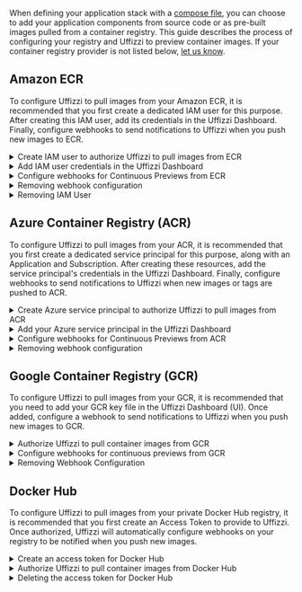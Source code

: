 When defining your application stack with a [compose file](../references/compose-spec.md), you can choose to add your application components from source code or as pre-built images pulled from a container registry. This guide describes the process of configuring your registry and Uffizzi to preview container images. If your container registry provider is not listed below, [let us know](mailto:support@uffizzi.com).

## Amazon ECR  

To configure Uffizzi to pull images from your Amazon ECR, it is recommended that you first create a dedicated IAM user for this purpose. After creating this IAM user, add its credentials in the Uffizzi Dashboard. Finally, configure webhooks to send notifications to Uffizzi when you push new images to ECR.   

<details><summary>Create IAM user to authorize Uffizzi to pull images from ECR</summary>

<p>To fetch container images from your private ECR repositories, Uffizzi requires an API access key for an IAM User within your AWS Account. It's a best practice to grant this user only the permissions required. This section will walk you through creating a new IAM User, granting it strict permissions, and creating an API access key.</p>

<p>The easiest way to create this user is to use the AWS command-line interface (CLI). Make sure you have installed and configured the `aws` command on your workstation or container, including setting the default region to match your ECR repositories.</p>

</p>Create a new IAM User within your AWS Account. If you get an error that it already exists, that's fine.</p>

```
aws iam create-user --user-name uffizzi --output table
```  

<p>Attach an Amazon-managed policy to the new User. This grants permission only to list and read images.</p>

```
aws iam attach-user-policy --user-name uffizzi --policy-arn arn:aws:iam::aws:policy/AmazonEC2ContainerRegistryReadOnly
```

<p>Create and obtain an API access key for this user. You'll need the output of this command soon.</p>

```
aws iam create-access-key --user-name uffizzi --query "[join(' ', ['Access Key ID:', AccessKey.AccessKeyId]), join(' ', ['Secret Access Key:', AccessKey.SecretAccessKey])]" --output table
```

<p>When you configure ECR within Uffizzi in the next step, you'll need these values.</p>  
</details>

<details><summary>Add IAM user credentials in the Uffizzi Dashboard</summary>

<p>In the Uffizzi Dashboard (UI), navigate to <code>Settings</code> > <code>Integrations</code>. There you will see a list that includes container registries supported by Uffizzi. Select <code>CONFIGURE</code> next to the Amazon ECR option.</p>

<img src="../../assets/images/settings-integrations.png">  

&nbsp;  
<p> When prompted, sign in to ECR with your registry domain, access key ID, and your secret access key. Once authenticated, Uffizzi will now be able to pull images from your registry.</p>  

<img src="../../assets/images/ecr-login.png">  

</details>   

<details><summary>Configure webhooks for Continuous Previews from ECR</summary>

<p>After configuring AWS ECR to pull images, you'll probably also want to enable Continuous Previews when you push a new container image. This requires configuring AWS EventBridge to send Uffizzi notifications via webhook HTTP requests. This section will walk you through configuring these webhooks.</p>

<p>The easiest way to configure these webhooks is to use the AWS CLI. Make sure you have installed and configured the <code>aws</code> command on your workstation or container, including setting the default region to match your ECR repositories.</p>

<p>Download the following shell script to configure these webhooks for you:</p>   

```
wget http://uffizzi.com/docs/setup/container-registry-integrations/assets/scripts/uffizzi_ecr_webhook_configure.bash
```


<p>Review the contents so you understand what you're executing. Then execute the script:</p>

```
bash ./uffizzi_ecr_webhook_configure.bash
```

<p>You should see output about the resource you've just created. If you see errors about resources already existing that's fine; that means someone else has already configured them.</p>

<p>You should also see the EventBridge Rule and other resources within the AWS Console:<p>    

<img src="../../assets/images/ecr-webhook-screenshot.png">  

</details>
<details><summary>Removing webhook configuration</summary>

<p>We've also provided a script to remove all of this configuration. Use this when you want to reconfigure the webhooks or when you no longer require automatic deployment to Uffizzi.<p>

</p>Download the removal script:</p>

```
wget https://uffizzi.zendesk.com/hc/article_attachments/4410648688919/uffizzi_ecr_webhook_remove.bash
```

<p>Review the contents so you understand what you're executing. Then execute the removal script:</p>

<code>bash ./uffizzi_ecr_webhook_remove.bash</code>  
</details>

<details><summary>Removing IAM User</summary>

<p>You can revoke Uffizzi's access to your ECR repositories by detaching the policy from the IAM User:</p>

    
```
aws iam detach-user-policy --user-name uffizzi --policy-arn arn:aws:iam::aws:policy/AmazonEC2ContainerRegistryReadOnly
```

<p>If no longer needed, you can then delete the IAM User. You must first delete all of the user's API Access Keys.</p>
</details>

## Azure Container Registry (ACR)  

To configure Uffizzi to pull images from your ACR, it is recommended that you first create a dedicated service principal for this purpose, along with an Application and Subscription. After creating these resources, add the service principal's credentials in the Uffizzi Dashboard. Finally, configure webhooks to send notifications to Uffizzi when new images or tags are pushed to ACR.   

<details><summary>Create Azure service principal to authorize Uffizzi to pull images from ACR</summary>

<p>To access your container images directly, Uffizzi requires access to your Azure Container Registry. The easiest way to accomplish this is to <a href="https://docs.microsoft.com/en-us/azure/active-directory/develop/app-objects-and-service-principals">create a service principal and grant it the `ACRPull` role</a>.</p>

<p>You may need to <a href="https://docs.microsoft.com/en-us/azure/active-directory/develop/quickstart-register-app">create an Application with a Subscription</a>.</p>

<p>Once you have an active Subscription and a <a href="https://docs.microsoft.com/en-us/azure/container-registry/container-registry-get-started-azure-cli">Container Registry</a>, you can use the <code>create-for-rbac</code> command to create a service principal and simultaneously grant it the <code>ACRPull</code> role:</p>

```
az ad sp create-for-rbac --name uffizzi-example-acrpull --scopes /subscriptions/00000000-0000-0000-0000-000000000000/resourceGroups/uffizzi-example/providers/Microsoft.ContainerRegistry/registries/uffizziexample --role acrpull
```

<p>This command will output a JSON object with some values you will need later: <code>appId</code> and <code>password</code>. See the <a href="https://docs.microsoft.com/en-us/cli/azure/create-an-azure-service-principal-azure-cli">Azure CLI documentation</a> for details about this command.
</details>

<details><summary>Add your Azure service principal in the Uffizzi Dashboard</summary>
<p>To grant Uffizzi access to pull images from your ACR, you will need:</p>

<ul>
  <li>Your registry domain (<i>registry-name</i>.azurecr.io)</li>
  <li>Application ID</li>
  <li>Password</li>
</ul>

<p>The Application ID and Password are provided in the output from the <code>create-for-rbac</code> command above, or they can be obtained within the Azure web portal.</p>

<p>Log in to the <a href="https://app.uffizzi.com">Uffizzi Dashboard (UI)</a> and navigate to <b>Settings</b> > <b>Integrations</b> then select <b>CONFIGURE</b> next to the ACR option.</p>

<img src="../../assets/images/settings-integrations.png">  

&nbsp;   
<p>Enter your credentials when prompted, then click <b>Sign in to Azure Container Registry</b>. Uffizzi should now have access to pull images from your ACR.</p>  

<img src="../../assets/images/acr-login.png">

</details>

<details><summary>Configure webhooks for Continuous Previews from ACR</summary>

<p>If you've added images from ACR to a template or compose file, you'll probably also want to enable continuous previews when you push a new container image. This requires adding a webhook to send Uffizzi notifications. This section will walk you through configuring this webhook.</p>

<p>The easiest way to configure these webhooks is to use the Azure command-line interface (CLI). Make sure you have installed and configured the <code>az</code> command on your workstation or container.</p>

<p>First identify which ACR Registry you want to use for automatic deployments.</p>

```
az acr list --output table
```

<p>Use the name of that registry when you add the webhook:</p>

```
az acr webhook create --registry <registry name> --name uffizzi --actions push --uri https://app.uffizzi.com/api/v1/webhooks/azure
```
</details>

<details><summary>Removing webhook configuration</summary>

<p>To stop sending notifications to Uffizzi, you can remove the webhook you configured above:</p>

```
 az acr webhook delete --registry <registry name> --name uffizzi
```
</details>

## Google Container Registry (GCR)  

To configure Uffizzi to pull images from your GCR, it is recommended that you need to add your GCR key file in the Uffizzi Dashboard (UI). Once added, configure a webhook to send notifications to Uffizzi when you push new images to GCR.   

<details><summary>Authorize Uffizzi to pull container images from GCR</summary>

<p>To grant Uffizzi access to pull images from your GCR, you will need a JSON key file.</p>

<p>Log in to the <a href="https://app.uffizzi.com">Uffizzi Dashboard</a> and navigate to <b>Settings</b> > <b>Integrations</b>, then select <b>CONFIGURE</b> next to the GCR option.</p>

<img src="../../assets/images/settings-integrations.png">  
&nbsp;  

<p>Upload or copy and paste your key file when prompted, then click <b>Add GCR Key File</b>. Uffizzi should now have access to pull images from your GCR.</p>  

<img src="../../assets/images/gcr-login.png">  


</details>

<details><summary>Configure webhooks for continuous previews from GCR</summary>

<p>If you've added images from GCR to a template or compose file, you'll probably also want to enable continuous previews when you push a new container image. This requires adding a webhook to send Uffizzi notifications. This section will walk you through configuring this webhook.</p>

<p>The easiest way to configure these webhooks is to use the Google Cloud command-line interface (CLI). Make sure you have installed and configured the <code>gcloud</code> command on your workstation or container.</p>

<p>First, create a Topic on Google's Pub/Sub API:</p>

```
gcloud pubsub topics create gcr
```

<p>Then configure a Subscription to notify Uffizzi:</p>

```
gcloud pubsub subscriptions create uffizzi-gcr-webhook --topic=gcr --push-endpoint=https://app.uffizzi.com/api/v1/webhooks/google --expiration-period=never --message-retention-duration=10m
```

<p>If these commands fail, make sure you have enabled the Pub/Sub API for your Google Cloud Project. You may also need to specify </code>--project</code> if you have multiple Google Cloud Projects.</p>

<p>Learn more about <a href="https://cloud.google.com/container-registry/docs/configuring-notifications">configuring notifications</a> from GCR.</p>

</details>

<details><summary>Removing Webhook Configuration</summary>

<p>To stop sending notifications to Uffizzi, you can remove the webhook you configured above:</p>

```
gcloud pubsub subscriptions delete uffizzi-gcr-webhook
```

<p>If this was your only Subscription to the GCR Topic, you could also delete that Topic.</p>

<p>If that was your only Topic, you could also disable the Pub/Sub API.</p>

</details>

## Docker Hub  

To configure Uffizzi to pull images from your private Docker Hub registry, it is recommended that you first create an Access Token to provide to Uffizzi. Once authorized, Uffizzi will automatically configure webhooks on your registry to be notified when you push new images.  

<details><summary>Create an access token for Docker Hub</summary>

<p> Log in to <a href="https://hub.docker.com">Docker Hub</a>, then navigate to <b>Account Settings</b> > <b>Security</b> and select the <b>New Access Token</b> button. In the <b>Access Token Description</b> field, enter "uffizzi" or a similar description. For <b>Access permissions</b> choose <b>Read-only</b>, then select <b>Generate</b> to create your Access Token.</p>

<img src="../../assets/images/docker-hub-generate-access-token.png">

<p>On the next screen, you should see your Accesss Token. Save this value, as you will need it in the next step.</p>

<img src="../../assets/images/docker-hub-access-token.png">

</details>

<details><summary>Authorize Uffizzi to pull container images from Docker Hub</summary>  

<p>Log in to the <a href="https://app.uffizzi.com">Uffizzi Dashboard</a> and navigate to <b>Settings</b> > <b>Integrations</b>, then select <b>CONFIGURE</b> next to the Docker Hub option.</p>

<img src="../../assets/images/settings-integrations.png">

<p>Enter your Docker ID and you access token, then select <b>Sign in to Docker Hub</b>. Uffizzi should now have access to pull images from your Docker Hub registry. ffizzi will automatically configure a webhook to be notified when you push new images.</p>

<img src="../../assets/images/docker-hub-login.png">  

</details>

<details><summary>Deleting the access token for Docker Hub</summary>  

<p> Log in to <a href="https://hub.docker.com">Docker Hub</a>, then navigate to <b>Account Settings</b> > <b>Security</b>. Select the the checkbox next the access token you added in the Uffizzi Dashboard, then select <b>Delete</b> and <b>Delete Forever</b> to confirm. 

<img src="../../assets/images/docker-hub-delete-access-token.png">

<img src="../../assets/images/docker-hub-delete-access-token-confirmation.png">


</details>
